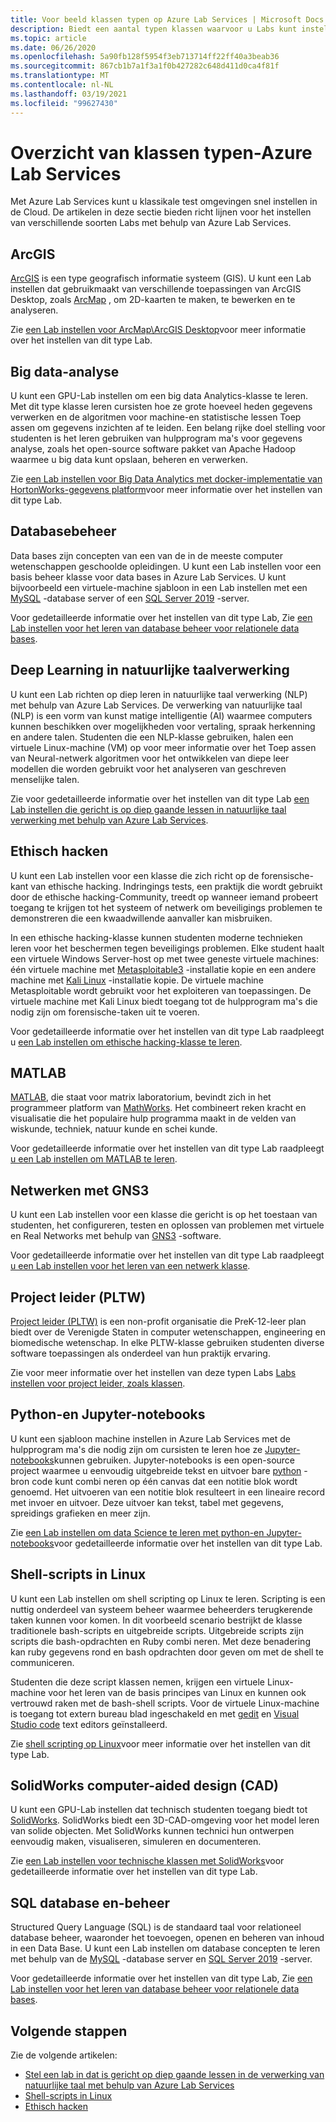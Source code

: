 ```yaml
---
title: Voor beeld klassen typen op Azure Lab Services | Microsoft Docs
description: Biedt een aantal typen klassen waarvoor u Labs kunt instellen met behulp van Azure Lab Services.
ms.topic: article
ms.date: 06/26/2020
ms.openlocfilehash: 5a90fb128f5954f3eb713714ff22ff40a3beab36
ms.sourcegitcommit: 867cb1b7a1f3a1f0b427282c648d411d0ca4f81f
ms.translationtype: MT
ms.contentlocale: nl-NL
ms.lasthandoff: 03/19/2021
ms.locfileid: "99627430"
---
```

# <a name="class-types-overview---azure-lab-services"></a>Overzicht van klassen typen-Azure Lab Services

Met Azure Lab Services kunt u klassikale test omgevingen snel instellen in de Cloud. De artikelen in deze sectie bieden richt lijnen voor het instellen van verschillende soorten Labs met behulp van Azure Lab Services.

## <a name="arcgis"></a>ArcGIS
[ArcGIS](https://www.esri.com/en-us/arcgis/products/arcgis-solutions/overview) is een type geografisch informatie systeem (GIS).  U kunt een Lab instellen dat gebruikmaakt van verschillende toepassingen van ArcGIS Desktop, zoals [ArcMap](https://desktop.arcgis.com/en/arcmap/latest/map/main/what-is-arcmap-.htm) , om 2D-kaarten te maken, te bewerken en te analyseren.

Zie [een Lab instellen voor ArcMap\ArcGIS Desktop](class-type-arcgis.md)voor meer informatie over het instellen van dit type Lab.

## <a name="big-data-analytics"></a>Big data-analyse
U kunt een GPU-Lab instellen om een big data Analytics-klasse te leren. Met dit type klasse leren cursisten hoe ze grote hoeveel heden gegevens verwerken en de algoritmen voor machine-en statistische lessen Toep assen om gegevens inzichten af te leiden. Een belang rijke doel stelling voor studenten is het leren gebruiken van hulpprogram ma's voor gegevens analyse, zoals het open-source software pakket van Apache Hadoop waarmee u big data kunt opslaan, beheren en verwerken. 

Zie [een Lab instellen voor Big Data Analytics met docker-implementatie van HortonWorks-gegevens platform](class-type-big-data-analytics.md)voor meer informatie over het instellen van dit type Lab.

## <a name="database-management"></a>Databasebeheer
Data bases zijn concepten van een van de in de meeste computer wetenschappen geschoolde opleidingen. U kunt een Lab instellen voor een basis beheer klasse voor data bases in Azure Lab Services. U kunt bijvoorbeeld een virtuele-machine sjabloon in een Lab instellen met een [MySQL](https://www.mysql.com/) -database server of een [SQL Server 2019](https://www.microsoft.com/sql-server/sql-server-2019) -server.

Voor gedetailleerde informatie over het instellen van dit type Lab, Zie [een Lab instellen voor het leren van database beheer voor relationele data bases](class-type-database-management.md).

## <a name="deep-learning-in-natural-language-processing"></a>Deep Learning in natuurlijke taalverwerking
U kunt een Lab richten op diep leren in natuurlijke taal verwerking (NLP) met behulp van Azure Lab Services. De verwerking van natuurlijke taal (NLP) is een vorm van kunst matige intelligentie (AI) waarmee computers kunnen beschikken over mogelijkheden voor vertaling, spraak herkenning en andere talen. Studenten die een NLP-klasse gebruiken, halen een virtuele Linux-machine (VM) op voor meer informatie over het Toep assen van Neural-netwerk algoritmen voor het ontwikkelen van diepe leer modellen die worden gebruikt voor het analyseren van geschreven menselijke talen.

Zie voor gedetailleerde informatie over het instellen van dit type Lab [een Lab instellen die gericht is op diep gaande lessen in natuurlijke taal verwerking met behulp van Azure Lab Services](class-type-deep-learning-natural-language-processing.md).

## <a name="ethical-hacking"></a>Ethisch hacken
U kunt een Lab instellen voor een klasse die zich richt op de forensische-kant van ethische hacking. Indringings tests, een praktijk die wordt gebruikt door de ethische hacking-Community, treedt op wanneer iemand probeert toegang te krijgen tot het systeem of netwerk om beveiligings problemen te demonstreren die een kwaadwillende aanvaller kan misbruiken.

In een ethische hacking-klasse kunnen studenten moderne technieken leren voor het beschermen tegen beveiligings problemen. Elke student haalt een virtuele Windows Server-host op met twee geneste virtuele machines: één virtuele machine met [Metasploitable3](https://github.com/rapid7/metasploitable3) -installatie kopie en een andere machine met [Kali Linux](https://www.kali.org/) -installatie kopie. De virtuele machine Metasploitable wordt gebruikt voor het exploiteren van toepassingen.  De virtuele machine met Kali Linux biedt toegang tot de hulpprogram ma's die nodig zijn om forensische-taken uit te voeren.

Voor gedetailleerde informatie over het instellen van dit type Lab raadpleegt u [een Lab instellen om ethische hacking-klasse te leren](class-type-ethical-hacking.md).

## <a name="matlab"></a>MATLAB
[MATLAB](https://www.mathworks.com/products/matlab.html), die staat voor matrix laboratorium, bevindt zich in het programmeer platform van [MathWorks](https://www.mathworks.com/).  Het combineert reken kracht en visualisatie die het populaire hulp programma maakt in de velden van wiskunde, techniek, natuur kunde en schei kunde.

Voor gedetailleerde informatie over het instellen van dit type Lab raadpleegt [u een Lab instellen om MATLAB te leren](class-type-matlab.md).

## <a name="networking-with-gns3"></a>Netwerken met GNS3
U kunt een Lab instellen voor een klasse die gericht is op het toestaan van studenten, het configureren, testen en oplossen van problemen met virtuele en Real Networks met behulp van [GNS3](https://www.gns3.com/) -software. 

Voor gedetailleerde informatie over het instellen van dit type Lab raadpleegt [u een Lab instellen voor het leren van een netwerk klasse](class-type-networking-gns3.md).

## <a name="project-lead-the-way-pltw"></a>Project leider (PLTW)
[Project leider (PLTW)](https://www.pltw.org/) is een non-profit organisatie die PreK-12-leer plan biedt over de Verenigde Staten in computer wetenschappen, engineering en biomedische wetenschap.  In elke PLTW-klasse gebruiken studenten diverse software toepassingen als onderdeel van hun praktijk ervaring.

Zie voor meer informatie over het instellen van deze typen Labs [Labs instellen voor project leider, zoals klassen](class-type-pltw.md).

## <a name="python-and-jupyter-notebooks"></a>Python-en Jupyter-notebooks
U kunt een sjabloon machine instellen in Azure Lab Services met de hulpprogram ma's die nodig zijn om cursisten te leren hoe ze [Jupyter-notebooks](http://jupyter-notebook.readthedocs.io)kunnen gebruiken. Jupyter-notebooks is een open-source project waarmee u eenvoudig uitgebreide tekst en uitvoer bare [python](https://www.python.org/) -bron code kunt combi neren op één canvas dat een notitie blok wordt genoemd. Het uitvoeren van een notitie blok resulteert in een lineaire record met invoer en uitvoer.  Deze uitvoer kan tekst, tabel met gegevens, spreidings grafieken en meer zijn.

Zie [een Lab instellen om data Science te leren met python-en Jupyter-notebooks](class-type-jupyter-notebook.md)voor gedetailleerde informatie over het instellen van dit type Lab.

## <a name="shell-scripting-on-linux"></a>Shell-scripts in Linux
U kunt een Lab instellen om shell scripting op Linux te leren. Scripting is een nuttig onderdeel van systeem beheer waarmee beheerders terugkerende taken kunnen voor komen. In dit voorbeeld scenario bestrijkt de klasse traditionele bash-scripts en uitgebreide scripts. Uitgebreide scripts zijn scripts die bash-opdrachten en Ruby combi neren. Met deze benadering kan ruby gegevens rond en bash opdrachten door geven om met de shell te communiceren.

Studenten die deze script klassen nemen, krijgen een virtuele Linux-machine voor het leren van de basis principes van Linux en kunnen ook vertrouwd raken met de bash-shell scripts. Voor de virtuele Linux-machine is toegang tot extern bureau blad ingeschakeld en met [gedit](https://help.gnome.org/users/gedit/stable/) en [Visual Studio code](https://code.visualstudio.com/) text editors geïnstalleerd.

Zie [shell scripting op Linux](class-type-shell-scripting-linux.md)voor meer informatie over het instellen van dit type Lab.

## <a name="solidworks-computer-aided-design-cad"></a>SolidWorks computer-aided design (CAD)
U kunt een GPU-Lab instellen dat technisch studenten toegang biedt tot [SolidWorks](https://www.solidworks.com/).  SolidWorks biedt een 3D-CAD-omgeving voor het model leren van solide objecten.  Met SolidWorks kunnen technici hun ontwerpen eenvoudig maken, visualiseren, simuleren en documenteren.

Zie [een Lab instellen voor technische klassen met SolidWorks](class-type-solidworks.md)voor gedetailleerde informatie over het instellen van dit type Lab.

## <a name="sql-database-and-management"></a>SQL database en-beheer
Structured Query Language (SQL) is de standaard taal voor relationeel database beheer, waaronder het toevoegen, openen en beheren van inhoud in een Data Base.  U kunt een Lab instellen om database concepten te leren met behulp van de [MySQL](https://www.mysql.com/) -database server en [SQL Server 2019](https://www.microsoft.com/sql-server/sql-server-2019) -server.

Voor gedetailleerde informatie over het instellen van dit type Lab, Zie [een Lab instellen voor het leren van database beheer voor relationele data bases](class-type-database-management.md).

## <a name="next-steps"></a>Volgende stappen
Zie de volgende artikelen:

- [Stel een lab in dat is gericht op diep gaande lessen in de verwerking van natuurlijke taal met behulp van Azure Lab Services](class-type-deep-learning-natural-language-processing.md)
- [Shell-scripts in Linux](class-type-shell-scripting-linux.md)
- [Ethisch hacken](class-type-ethical-hacking.md)